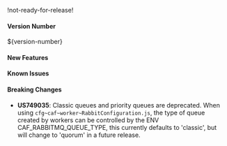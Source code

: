 !not-ready-for-release!

#### Version Number
${version-number}

#### New Features

#### Known Issues

#### Breaking Changes
- **US749035**: Classic queues and priority queues are deprecated. 
When using `cfg~caf~worker~RabbitConfiguration.js`, the type of queue created by workers can be controlled by the ENV 
CAF_RABBITMQ_QUEUE_TYPE, this currently defaults to 'classic', but will change to 'quorum' in a future release.

